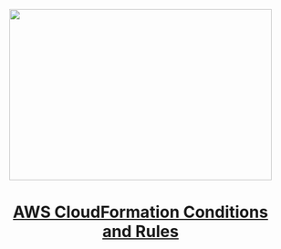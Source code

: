 
<p align="center">
  <img width="460" height="300" src="https://miro.medium.com/v2/resize:fit:1100/format:webp/1*rKqrUPlm3n8n9PFe0N3IuQ.png">
</p>

<h1 align="center"><a href="https://medium.com/gitconnected/aws-cloudformation-conditions-and-rules-e7b1057fcc9c">AWS CloudFormation Conditions and Rules
</a></h1>
